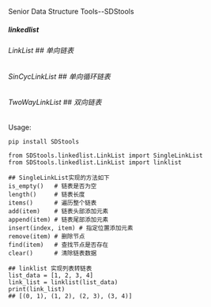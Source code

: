 Senior Data Structure Tools--SDStools

##### linkedlist
###### LinkList           ## 单向链表
###### SinCycLinkList     ## 单向循环链表
###### TwoWayLinkList     ## 双向链表

Usage:

```
pip install SDStools

from SDStools.linkedlist.LinkList import SingleLinkList
from SDStools.linkedlist.LinkList import linklist

## SingleLinkList实现的方法如下
is_empty()   # 链表是否为空
length()     # 链表长度
items()      # 遍历整个链表
add(item)    # 链表头部添加元素
append(item) # 链表尾部添加元素
insert(index, item) # 指定位置添加元素
remove(item) # 删除节点
find(item)   # 查找节点是否存在
clear()      # 清除链表数据

## linklist 实现列表转链表
list_data = [1, 2, 3, 4]
link_list = linklist(list_data)
print(link_list)
## [(0, 1), (1, 2), (2, 3), (3, 4)]
```
